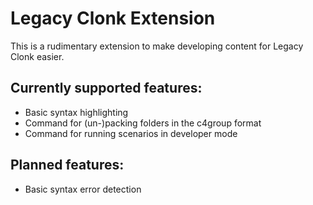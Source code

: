 # Legacy Clonk Extension

This is a rudimentary extension to make developing content for Legacy Clonk easier.

## Currently supported features:
- Basic syntax highlighting
- Command for (un-)packing folders in the c4group format
- Command for running scenarios in developer mode

## Planned features:
- Basic syntax error detection
